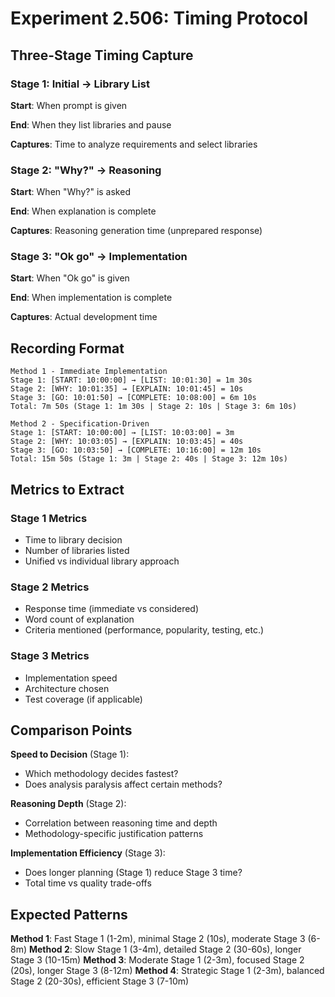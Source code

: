 # Experiment 2.506: Timing Protocol

## Three-Stage Timing Capture

### Stage 1: Initial → Library List
**Start**: When prompt is given

**End**: When they list libraries and pause

**Captures**: Time to analyze requirements and select libraries

### Stage 2: "Why?" → Reasoning
**Start**: When "Why?" is asked

**End**: When explanation is complete

**Captures**: Reasoning generation time (unprepared response)

### Stage 3: "Ok go" → Implementation
**Start**: When "Ok go" is given

**End**: When implementation is complete

**Captures**: Actual development time

## Recording Format

```
Method 1 - Immediate Implementation
Stage 1: [START: 10:00:00] → [LIST: 10:01:30] = 1m 30s
Stage 2: [WHY: 10:01:35] → [EXPLAIN: 10:01:45] = 10s
Stage 3: [GO: 10:01:50] → [COMPLETE: 10:08:00] = 6m 10s
Total: 7m 50s (Stage 1: 1m 30s | Stage 2: 10s | Stage 3: 6m 10s)

Method 2 - Specification-Driven
Stage 1: [START: 10:00:00] → [LIST: 10:03:00] = 3m
Stage 2: [WHY: 10:03:05] → [EXPLAIN: 10:03:45] = 40s
Stage 3: [GO: 10:03:50] → [COMPLETE: 10:16:00] = 12m 10s
Total: 15m 50s (Stage 1: 3m | Stage 2: 40s | Stage 3: 12m 10s)
```

## Metrics to Extract

### Stage 1 Metrics
- Time to library decision
- Number of libraries listed
- Unified vs individual library approach

### Stage 2 Metrics
- Response time (immediate vs considered)
- Word count of explanation
- Criteria mentioned (performance, popularity, testing, etc.)

### Stage 3 Metrics
- Implementation speed
- Architecture chosen
- Test coverage (if applicable)

## Comparison Points

**Speed to Decision** (Stage 1):
- Which methodology decides fastest?
- Does analysis paralysis affect certain methods?

**Reasoning Depth** (Stage 2):
- Correlation between reasoning time and depth
- Methodology-specific justification patterns

**Implementation Efficiency** (Stage 3):
- Does longer planning (Stage 1) reduce Stage 3 time?
- Total time vs quality trade-offs

## Expected Patterns

**Method 1**: Fast Stage 1 (1-2m), minimal Stage 2 (10s), moderate Stage 3 (6-8m)
**Method 2**: Slow Stage 1 (3-4m), detailed Stage 2 (30-60s), longer Stage 3 (10-15m)
**Method 3**: Moderate Stage 1 (2-3m), focused Stage 2 (20s), longer Stage 3 (8-12m)
**Method 4**: Strategic Stage 1 (2-3m), balanced Stage 2 (20-30s), efficient Stage 3 (7-10m)